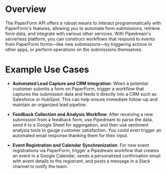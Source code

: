 # Overview

The PaperForm API offers a robust means to interact programmatically with PaperForm's features, allowing you to automate form submissions, retrieve form data, and integrate with various other services. With Pipedream's serverless platform, you can construct workflows that respond to events from PaperForm forms—like new submissions—by triggering actions in other apps, or perform operations on the submissions themselves.

# Example Use Cases

- **Automated Lead Capture and CRM Integration**: When a potential customer submits a form on PaperForm, trigger a workflow that captures the submission data and feeds it directly into a CRM such as Salesforce or HubSpot. This can help ensure immediate follow-up and maintain an organized lead pipeline.

- **Feedback Collection and Analysis Workflow**: After receiving a new submission from a feedback form, use Pipedream to parse the data, send it to a Google Sheet for aggregation, and then use sentiment analysis tools to gauge customer satisfaction. You could even trigger an automated email response thanking them for their input.

- **Event Registration and Calendar Synchronization**: For new event registrations via PaperForm, trigger a Pipedream workflow that creates an event in a Google Calendar, sends a personalized confirmation email with event details to the registrant, and posts a message in a Slack channel to notify the team.
